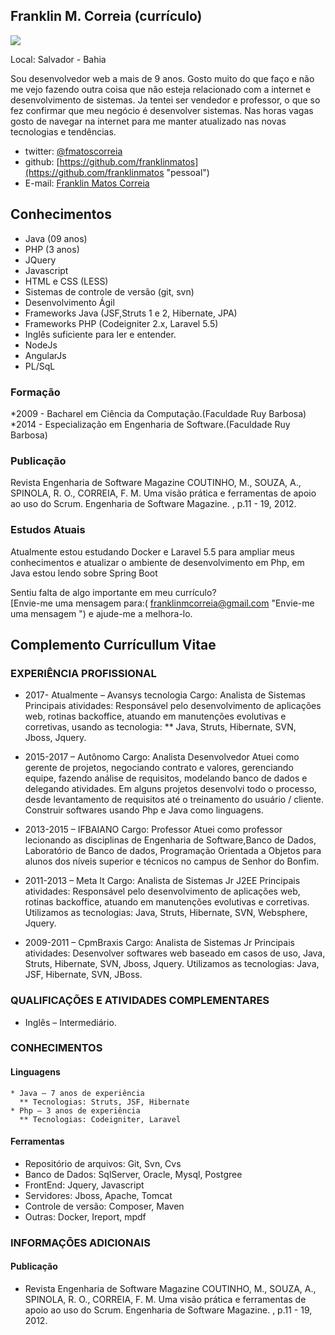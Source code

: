 ##  Franklin M. Correia (currículo)

<img src="https://s.gravatar.com/avatar/5409b0cafc6fa015132e2157f0284669?s=80" />

Local: Salvador - Bahia

Sou desenvolvedor web a mais de 9 anos. Gosto muito do que faço
e não me vejo fazendo outra coisa que não esteja relacionado com a internet e desenvolvimento de sistemas. Ja tentei ser vendedor e professor, o que so fez confirmar que meu negócio é desenvolver sistemas. Nas horas vagas gosto de navegar na internet 
para me manter atualizado nas novas tecnologias e tendências.

* twitter: [@fmatoscorreia](http://twitter.com/fmatoscorreia "pessoal")  
* github: [https://github.com/franklinmatos](https://github.com/franklinmatos "pessoal")
* E-mail: [Franklin Matos Correia](mailto:franklinmatos@gmail.com?subject=[GitHub]%20Source%20franklin%20Matos)

## Conhecimentos

* Java (09 anos)
* PHP (3 anos)
* JQuery
* Javascript
* HTML e CSS (LESS)
* Sistemas de controle de versão (git, svn)
* Desenvolvimento Ágil
* Frameworks Java (JSF,Struts 1 e 2, Hibernate, JPA)
* Frameworks PHP (Codeigniter 2.x, Laravel 5.5)
* Inglês suficiente para ler e entender.
* NodeJs
* AngularJs
* PL/SqL

### Formação

*2009 - Bacharel em Ciência da Computação.(Faculdade Ruy Barbosa)<br>
*2014 - Especialização em Engenharia de Software.(Faculdade Ruy Barbosa)

### Publicação

Revista Engenharia de Software Magazine
COUTINHO, M., SOUZA, A., SPINOLA, R. O., CORREIA, F. M.
Uma visão prática e ferramentas de apoio ao uso do Scrum. Engenharia de
Software Magazine. , p.11 - 19, 2012.

### Estudos Atuais

Atualmente estou estudando Docker e Laravel 5.5 para ampliar meus conhecimentos e atualizar o ambiente de desenvolvimento em Php, em Java estou lendo sobre Spring Boot 

Sentiu falta de algo importante em meu currículo?  
[Envie-me uma mensagem para:( franklinmcorreia@gmail.com "Envie-me uma mensagem ") e ajude-me a melhora-lo.


## Complemento Currícullum Vitae

### EXPERIÊNCIA PROFISSIONAL
* 2017- Atualmente – Avansys tecnologia
  Cargo: Analista de Sistemas
  Principais atividades: Responsável pelo desenvolvimento de aplicações web, rotinas backoffice, atuando em manutenções evolutivas e corretivas, usando as tecnologia: 
  ** Java, Struts, Hibernate, SVN, Jboss, Jquery.

* 2015-2017 – Autônomo
  Cargo: Analista Desenvolvedor
  Atuei como gerente de projetos, negociando contrato e valores, gerenciando equipe, fazendo análise de requisitos, modelando banco de dados e delegando atividades. Em alguns projetos desenvolvi todo o processo, desde levantamento de requisitos até o
treinamento do usuário / cliente. Construir softwares usando Php e Java como linguagens.

* 2013-2015 – IFBAIANO
Cargo: Professor
Atuei como professor lecionando as disciplinas de Engenharia de Software,Banco de
Dados, Laboratório de Banco de dados, Programação Orientada a Objetos para alunos
dos níveis superior e técnicos no campus de Senhor do Bonfim.

* 2011-2013 – Meta It
  Cargo: Analista de Sistemas Jr J2EE
  Principais atividades: Responsável pelo desenvolvimento de aplicações web, rotinas backoffice, atuando em manutenções evolutivas e corretivas. Utilizamos as tecnologias: Java, Struts, Hibernate, SVN, Websphere, Jquery.

* 2009-2011 – CpmBraxis
Cargo: Analista de Sistemas Jr
Principais atividades: Desenvolver softwares web baseado em casos de uso, Java, Struts, Hibernate, SVN, Jboss, Jquery. Utilizamos as tecnologias: Java, JSF, Hibernate, SVN, JBoss.

### QUALIFICAÇÕES E ATIVIDADES COMPLEMENTARES
* Inglês – Intermediário.

### CONHECIMENTOS
  #### Linguagens 
    * Java – 7 anos de experiência
      ** Tecnologias: Struts, JSF, Hibernate
    * Php – 3 anos de experiência
      ** Tecnologias: Codeigniter, Laravel
#### Ferramentas
  * Repositório de arquivos: Git, Svn, Cvs
  * Banco de Dados: SqlServer, Oracle, Mysql, Postgree
  * FrontEnd: Jquery, Javascript
  * Servidores: Jboss, Apache, Tomcat
  * Controle de versão: Composer, Maven
  * Outras: Docker, Ireport, mpdf

### INFORMAÇÕES ADICIONAIS
 #### Publicação
  * Revista Engenharia de Software Magazine
    COUTINHO, M., SOUZA, A., SPINOLA, R. O., CORREIA, F. M.
    Uma visão prática e ferramentas de apoio ao uso do Scrum. Engenharia de Software Magazine. , p.11 - 19, 2012.
